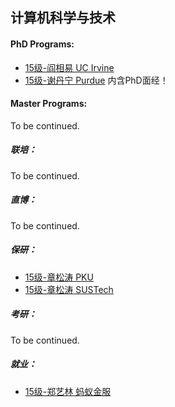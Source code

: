 ## 计算机科学与技术

#### PhD Programs:

  - [15级-阎相易 UC Irvine](个人申请总结/计算机科学与工程系/[US]-15-阎相易.md)
  - [15级-谢丹宁 Purdue](个人申请总结/计算机科学与工程系/[US]-15-谢丹宁.md) 内含PhD面经！

#### Master Programs:

To be continued.

##### 联培：

To be continued.

##### 直博：

To be continued.

##### 保研：

  - [15级-章松涛 PKU](个人申请总结/计算机科学与工程系/[CN]-15-章松涛.md)
  - [15级-章松涛 SUSTech](个人申请总结/计算机科学与工程系/[CN]-15-李子强.md)

##### 考研：

To be continued.

##### 就业：

  - [15级-郑艺林 蚂蚁金服](个人申请总结/计算机科学与工程系/[CN]-15-郑艺林.md)
